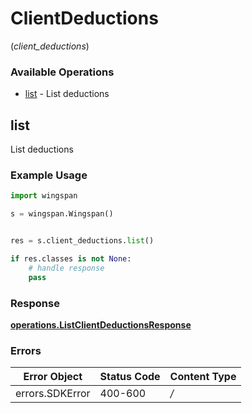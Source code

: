 # ClientDeductions
(*client_deductions*)

### Available Operations

* [list](#list) - List deductions

## list

List deductions

### Example Usage

```python
import wingspan

s = wingspan.Wingspan()


res = s.client_deductions.list()

if res.classes is not None:
    # handle response
    pass
```


### Response

**[operations.ListClientDeductionsResponse](../../models/operations/listclientdeductionsresponse.md)**
### Errors

| Error Object    | Status Code     | Content Type    |
| --------------- | --------------- | --------------- |
| errors.SDKError | 400-600         | */*             |
